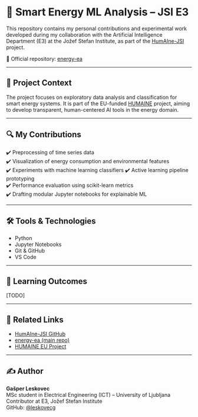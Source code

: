 # 🔋 Smart Energy ML Analysis – JSI E3

This repository contains my personal contributions and experimental work developed during my collaboration with the Artificial Intelligence Department (E3) at the Jožef Stefan Institute, as part of the [HumAIne-JSI](https://github.com/HumAIne-JSI) project.

💼 Official repository: [energy-ea](https://github.com/HumAIne-JSI/energy-ea)

---

## 📌 Project Context

The project focuses on exploratory data analysis and classification for smart energy systems. It is part of the EU-funded [HUMAINE](https://humaine-horizon.eu/) project, aiming to develop transparent, human-centered AI tools in the energy domain.

---

## 🔍 My Contributions

✔️ Preprocessing of time series data  
✔️ Visualization of energy consumption and environmental features  
✔️ Experiments with machine learning classifiers
✔️ Active learning pipeline prototyping  
✔️ Performance evaluation using scikit-learn metrics  
✔️ Drafting modular Jupyter notebooks for explainable ML

---

## 🛠️ Tools & Technologies

- Python 
- Jupyter Notebooks
- Git & GitHub
- VS Code

---

## 🧠 Learning Outcomes

[TODO]

---

## 📄 Related Links

- [HumAIne-JSI GitHub](https://github.com/HumAIne-JSI)
- [energy-ea (main repo)](https://github.com/HumAIne-JSI/energy-ea)
- [HUMAINE EU Project](https://humaine-horizon.eu/)

---

## ✍️ Author

**Gašper Leskovec**  
MSc student in Electrical Engineering (ICT) – University of Ljubljana  
Contributor at E3, Jožef Stefan Institute  
GitHub: [@leskovecg](https://github.com/leskovecg)  
